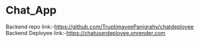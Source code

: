 # Chat_App
Backend repo link:-https://github.com/TruptimayeePanigrahy/chatdeployee
Backend Deployee link:-https://chatuserdeployee.onrender.com
